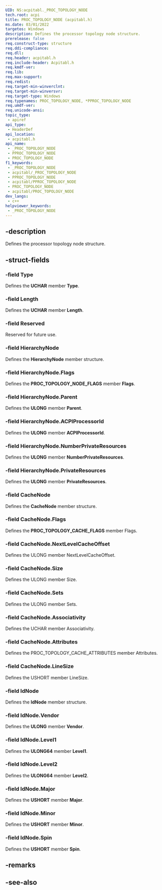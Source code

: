 ```yaml
---
UID: NS:acpitabl._PROC_TOPOLOGY_NODE
tech.root: acpi
title: PROC_TOPOLOGY_NODE (acpitabl.h)
ms.date: 03/01/2022
targetos: Windows
description: Defines the processor topology node structure.
prerelease: false
req.construct-type: structure
req.ddi-compliance: 
req.dll: 
req.header: acpitabl.h
req.include-header: Acpitabl.h
req.kmdf-ver: 
req.lib: 
req.max-support: 
req.redist: 
req.target-min-winverclnt: 
req.target-min-winversvr: 
req.target-type: Windows
req.typenames: PROC_TOPOLOGY_NODE, *PPROC_TOPOLOGY_NODE
req.umdf-ver: 
req.unicode-ansi: 
topic_type:
 - apiref
api_type:
 - HeaderDef
api_location:
 - acpitabl.h
api_name:
 - _PROC_TOPOLOGY_NODE
 - PPROC_TOPOLOGY_NODE
 - PROC_TOPOLOGY_NODE
f1_keywords:
 - _PROC_TOPOLOGY_NODE
 - acpitabl/_PROC_TOPOLOGY_NODE
 - PPROC_TOPOLOGY_NODE
 - acpitabl/PPROC_TOPOLOGY_NODE
 - PROC_TOPOLOGY_NODE
 - acpitabl/PROC_TOPOLOGY_NODE
dev_langs:
 - c++
helpviewer_keywords:
 - _PROC_TOPOLOGY_NODE
---
```


## -description

Defines the processor topology node structure.

## -struct-fields

### -field Type

Defines the **UCHAR** member **Type**.

### -field Length

Defines the **UCHAR** member **Length**.

### -field Reserved

Reserved for future use.

### -field HierarchyNode

Defines the **HierarchyNode** member structure.

### -field HierarchyNode.Flags

Defines the **PROC_TOPOLOGY_NODE_FLAGS** member **Flags**.

### -field HierarchyNode.Parent

Defines the **ULONG** member **Parent**.

### -field HierarchyNode.ACPIProcessorId

Defines the **ULONG** member **ACPIProcessorId**.

### -field HierarchyNode.NumberPrivateResources

Defines the **ULONG** member **NumberPrivateResources**.

### -field HierarchyNode.PrivateResources

Defines the **ULONG** member **PrivateResources**.

### -field CacheNode

Defines the **CacheNode** member structure.

### -field CacheNode.Flags

Defines the **PROC_TOPOLOGY_CACHE_FLAGS** member Flags.

### -field CacheNode.NextLevelCacheOffset

Defines the ULONG member NextLevelCacheOffset.

### -field CacheNode.Size

Defines the ULONG member Size.

### -field CacheNode.Sets

Defines the ULONG member Sets.

### -field CacheNode.Associativity

Defines the UCHAR member Associativity.

### -field CacheNode.Attributes

Defines the PROC_TOPOLOGY_CACHE_ATTRIBUTES member Attributes.

### -field CacheNode.LineSize

Defines the USHORT member LineSize.

### -field IdNode

Defines the **IdNode** member structure.

### -field IdNode.Vendor

Defines the **ULONG** member **Vendor**.

### -field IdNode.Level1

Defines the **ULONG64** member **Level1**.

### -field IdNode.Level2

Defines the **ULONG64** member **Level2**.

### -field IdNode.Major

Defines the **USHORT** member **Major**.

### -field IdNode.Minor

Defines the **USHORT** member **Minor**.

### -field IdNode.Spin

Defines the **USHORT** member **Spin**.

## -remarks

## -see-also
